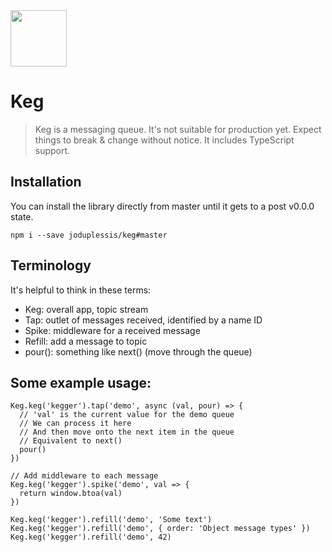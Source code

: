 
<img src="https://joduplessis-keg.s3-us-west-2.amazonaws.com/barrel.svg" width="90" height="90">

# Keg

> Keg is a messaging queue. It's not suitable for production yet. Expect things to break & change without notice. It includes TypeScript support.

## Installation
You can install the library directly from master until it gets to a post v0.0.0 state.
```
npm i --save joduplessis/keg#master
```

## Terminology
It's helpful to think in these terms:
- Keg: overall app, topic stream
- Tap: outlet of messages received, identified by a name ID
- Spike: middleware for a received message
- Refill: add a message to topic
- pour(): something like next() (move through the queue)

## Some example usage:
```
Keg.keg('kegger').tap('demo', async (val, pour) => {
  // 'val' is the current value for the demo queue
  // We can process it here
  // And then move onto the next item in the queue
  // Equivalent to next()
  pour()
})

// Add middleware to each message
Keg.keg('kegger').spike('demo', val => {
  return window.btoa(val)
})

Keg.keg('kegger').refill('demo', 'Some text')
Keg.keg('kegger').refill('demo', { order: 'Object message types' })
Keg.keg('kegger').refill('demo', 42)

```
